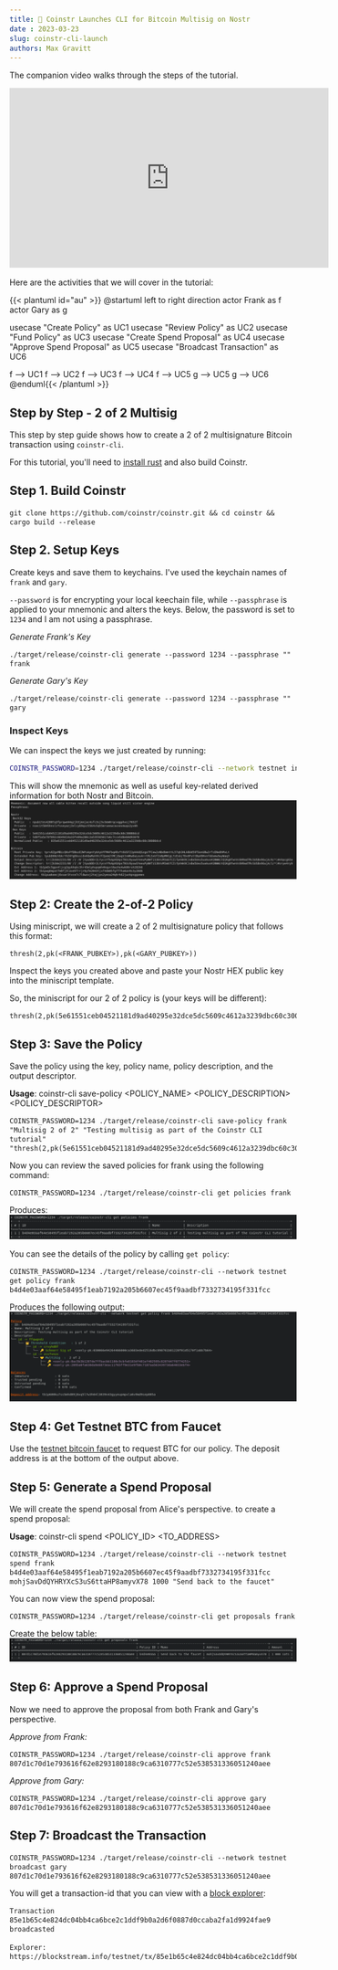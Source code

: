 ```yaml
---
title: 🚀 Coinstr Launches CLI for Bitcoin Multisig on Nostr
date : 2023-03-23
slug: coinstr-cli-launch
authors: Max Gravitt
---
```

<head>
  <title>🚀 Coinstr Launches CLI for Bitcoin Multisig on Nostr</title>
  <meta charSet="utf-8" />
  <meta property="og:title" content="🚀 Coinstr Launches CLI for Bitcoin Multisig on Nostr" />
  <meta property="og:image" content="https://coinstr.io/coinstr.png" />
  <meta property="og:description" content="This Coinstr CLI tutorial provides a step by step command line demo of using Coinstr to create and spend with a 2-of-2 multisignature." />
  <meta property="og:url" content="https://coinstr.io/articles/coinstr-cli-launch" />
  <meta name="twitter:title" content="🚀 Coinstr Launches CLI for Bitcoin Multisig on Nostr" />
  <meta name="twitter:creator" content="@MaxGravitt">
  <meta name="twitter:card" content="summary_large_image" />
  <meta name="twitter:image" content="https://coinstr.io/coinstr.png" />
  <meta name="twitter:description" content="This Coinstr CLI tutorial provides a step by step command line demo of using Coinstr to create and spend with a 2-of-2 multisignature." />
</head>

The companion video walks through the steps of the tutorial.

<iframe width="560" height="315" src="https://www.youtube.com/embed/jW5_6kZWuWU" frameborder="0" allowfullscreen></iframe>

Here are the activities that we will cover in the tutorial:

{{< plantuml id="au" >}}
@startuml
left to right direction
actor Frank as f
actor Gary as g

usecase "Create Policy" as UC1
usecase "Review Policy" as UC2
usecase "Fund Policy" as UC3
usecase "Create Spend Proposal" as UC4
usecase "Approve Spend Proposal" as UC5
usecase "Broadcast Transaction" as UC6

f --> UC1
f --> UC2
f --> UC3
f --> UC4
f --> UC5
g --> UC5
g --> UC6
@enduml{{< /plantuml >}}

## Step by Step - 2 of 2 Multisig
This step by step guide shows how to create a 2 of 2 multisignature Bitcoin transaction using `coinstr-cli`. 

For this tutorial, you'll need to [install rust](https://rustup.rs) and also build Coinstr.

## Step 1. Build Coinstr
```
git clone https://github.com/coinstr/coinstr.git && cd coinstr && cargo build --release
```

## Step 2. Setup Keys
Create keys and save them to keychains. I've used the keychain names of `frank` and `gary`.

`--password` is for encrypting your local keechain file, while `--passphrase` is applied to your mnemonic and alters the keys. Below, the password is set to `1234` and I am not using a passphrase.

*Generate Frank's Key*
```
./target/release/coinstr-cli generate --password 1234 --passphrase "" frank
```

*Generate Gary's Key*
```
./target/release/coinstr-cli generate --password 1234 --passphrase "" gary
```

### Inspect Keys

We can inspect the keys we just created by running: 
```bash
COINSTR_PASSWORD=1234 ./target/release/coinstr-cli --network testnet inspect frank
```

This will show the mnemonic as well as useful key-related derived information for both Nostr and Bitcoin.
![image](inspect-keys.png)

## Step 2: Create the 2-of-2 Policy
Using miniscript, we will create a 2 of 2 multisignature policy that follows this format: 
```
thresh(2,pk(<FRANK_PUBKEY>),pk(<GARY_PUBKEY>))
```

Inspect the keys you created above and paste your Nostr HEX public key into the miniscript template.

So, the miniscript for our 2 of 2 policy is (your keys will be different):
```
thresh(2,pk(5e61551ceb04521181d9ad40295e32dce5dc5609c4612a3239dbc60c30080dcd),pk(d223b67e6091ef0665188a4016d20a51a7bbb1b240fafc4429bf1329527338d1))
```

## Step 3: Save the Policy 
Save the policy using the key, policy name, policy description, and the output descriptor.

**Usage**: coinstr-cli save-policy <NAME> <POLICY_NAME> <POLICY_DESCRIPTION> <POLICY_DESCRIPTOR>

```
COINSTR_PASSWORD=1234 ./target/release/coinstr-cli save-policy frank "Multisig 2 of 2" "Testing multisig as part of the Coinstr CLI tutorial" "thresh(2,pk(5e61551ceb04521181d9ad40295e32dce5dc5609c4612a3239dbc60c30080dcd),pk(d223b67e6091ef0665188a4016d20a51a7bbb1b240fafc4429bf1329527338d1))"
```

Now you can review the saved policies for frank using the following command: 
```
COINSTR_PASSWORD=1234 ./target/release/coinstr-cli get policies frank
```

Produces: 
![image](get-policies.png)


You can see the details of the policy by calling `get policy`: 
```
COINSTR_PASSWORD=1234 ./target/release/coinstr-cli --network testnet get policy frank b4d4e03aaf64e58495f1eab7192a205b6607ec45f9aadbf7332734195f331fcc
```

Produces the following output: 
![image](get-policy.png)

## Step 4: Get Testnet BTC from Faucet
Use the [testnet bitcoin faucet](https://testnet-faucet.com/btc-testnet/) to request BTC for our policy. The deposit address is at the bottom of the output above.

## Step 5: Generate a Spend Proposal
We will create the spend proposal from Alice's perspective. to create a spend proposal: 

**Usage**: coinstr-cli spend <NAME> <POLICY_ID> <TO_ADDRESS> <AMOUNT> <MEMO>

```
COINSTR_PASSWORD=1234 ./target/release/coinstr-cli --network testnet spend frank b4d4e03aaf64e58495f1eab7192a205b6607ec45f9aadbf7332734195f331fcc mohjSavDdQYHRYXcS3uS6ttaHP8amyvX78 1000 "Send back to the faucet"
```

You can now view the spend proposal:
```
COINSTR_PASSWORD=1234 ./target/release/coinstr-cli get proposals frank
```
Create the below table: 
![image](get-proposal.png)

## Step 6: Approve a Spend Proposal
Now we need to approve the proposal from both Frank and Gary's perspective.

*Approve from Frank:*
```
COINSTR_PASSWORD=1234 ./target/release/coinstr-cli approve frank 807d1c70d1e793616f62e8293180188c9ca6310777c52e538531336051240aee
```

*Approve from Gary:*
```
COINSTR_PASSWORD=1234 ./target/release/coinstr-cli approve gary 807d1c70d1e793616f62e8293180188c9ca6310777c52e538531336051240aee
```

## Step 7: Broadcast the Transaction
```
COINSTR_PASSWORD=1234 ./target/release/coinstr-cli --network testnet broadcast gary 807d1c70d1e793616f62e8293180188c9ca6310777c52e538531336051240aee
```

You will get a transaction-id that you can view with a [block explorer](https://blockstream.info/testnet/tx/85e1b65c4e824dc04bb4ca6bce2c1ddf9b0a2d6f0887d0ccaba2fa1d9924fae9): 
```
Transaction 85e1b65c4e824dc04bb4ca6bce2c1ddf9b0a2d6f0887d0ccaba2fa1d9924fae9 broadcasted

Explorer: https://blockstream.info/testnet/tx/85e1b65c4e824dc04bb4ca6bce2c1ddf9b0a2d6f0887d0ccaba2fa1d9924fae9
```
